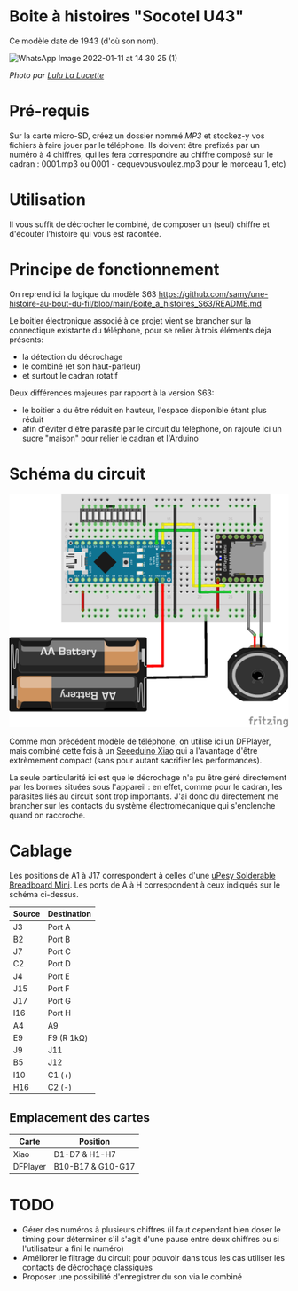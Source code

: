 # Boite à histoires "Socotel U43"

Ce modèle date de 1943 (d'où son nom).

![WhatsApp Image 2022-01-11 at 14 30 25 (1)](https://user-images.githubusercontent.com/1282106/149672898-92151184-353d-4b62-b923-86ea2b3fc8f1.jpeg)

*Photo par [Lulu La Lucette](https://lululalucette.com)*

# Pré-requis
Sur la carte micro-SD, créez un dossier nommé *MP3* et stockez-y vos fichiers à faire jouer par le téléphone.
Ils doivent être prefixés par un numéro à 4 chiffres, qui les fera correspondre au chiffre composé sur le cadran : 0001.mp3 ou 0001 - cequevousvoulez.mp3 pour le morceau 1, etc)

# Utilisation
Il vous suffit de décrocher le combiné, de composer un (seul) chiffre et d'écouter l'histoire qui vous est racontée.

# Principe de fonctionnement
On reprend ici la logique du modèle S63 https://github.com/samy/une-histoire-au-bout-du-fil/blob/main/Boite_a_histoires_S63/README.md

Le boitier électronique associé à ce projet vient se brancher sur la connectique existante du téléphone, pour se relier à trois éléments déja présents:
- la détection du décrochage
- le combiné (et son haut-parleur)
- et surtout le cadran rotatif

Deux différences majeures par rapport à la version S63:
- le boitier a du être réduit en hauteur, l'espace disponible étant plus réduit
- afin d'éviter d'être parasité par le circuit du téléphone, on rajoute ici un sucre "maison" pour relier le cadran et l'Arduino

# Schéma du circuit

<p>
  <img src="./Schema.png" >
</p>

Comme mon précédent modèle de téléphone, on utilise ici un DFPlayer, mais combiné cette fois à un [Seeeduino Xiao](https://wiki.seeedstudio.com/Seeeduino-XIAO/) qui a l'avantage d'être extrèmement compact (sans pour autant sacrifier les performances).

La seule particularité ici est que le décrochage n'a pu être géré directement par les bornes situées sous l'appareil : en effet, comme pour le cadran, les parasites liés au circuit sont trop importants. J'ai donc du directement me brancher sur les contacts du système électromécanique qui s'enclenche quand on raccroche.

# Cablage
Les positions de A1 à J17 correspondent à celles d'une [uPesy Solderable Breadboard Mini](https://www.upesy.com/products/upesy-protoboard-breadboard-mini).
Les ports de A à H correspondent à ceux indiqués sur le schéma ci-dessus.

| Source    | Destination |
| ------------- | ------------- |
| J3  | Port A  |
| B2  | Port B  |
| J7  | Port C  |
| C2  | Port D  |
| J4  | Port E  |
| J15  | Port F  |
| J17  | Port G  |
| I16  | Port H  |
| A4 | A9 |
| E9 | F9 (R 1kΩ) |
| J9 | J11 |
| B5 | J12 |
| I10 | C1 (+) |
| H16 | C2 (-) |

## Emplacement des cartes
| Carte    | Position |
| ------------- | ------------- |
| Xiao  | D1-D7 & H1-H7 |
| DFPlayer  | B10-B17 & G10-G17 |

# TODO
- Gérer des numéros à plusieurs chiffres (il faut cependant bien doser le timing pour déterminer s'il s'agit d'une pause entre deux chiffres ou si l'utilisateur a fini le numéro)
- Améliorer le filtrage du circuit pour pouvoir dans tous les cas utiliser les contacts de décrochage classiques
- Proposer une possibilité d'enregistrer du son via le combiné

